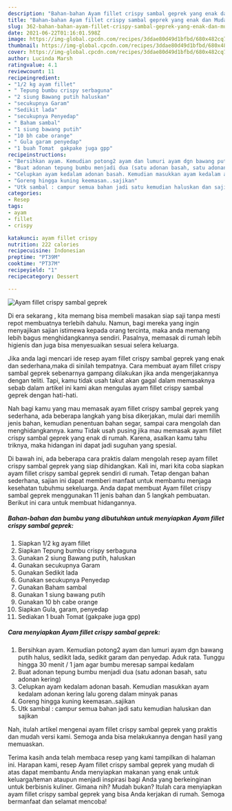 ```yaml
---
description: "Bahan-bahan Ayam fillet crispy sambal geprek yang enak dan Mudah Dibuat"
title: "Bahan-bahan Ayam fillet crispy sambal geprek yang enak dan Mudah Dibuat"
slug: 362-bahan-bahan-ayam-fillet-crispy-sambal-geprek-yang-enak-dan-mudah-dibuat
date: 2021-06-22T01:16:01.598Z
image: https://img-global.cpcdn.com/recipes/3ddae80d49d1bfbd/680x482cq70/ayam-fillet-crispy-sambal-geprek-foto-resep-utama.jpg
thumbnail: https://img-global.cpcdn.com/recipes/3ddae80d49d1bfbd/680x482cq70/ayam-fillet-crispy-sambal-geprek-foto-resep-utama.jpg
cover: https://img-global.cpcdn.com/recipes/3ddae80d49d1bfbd/680x482cq70/ayam-fillet-crispy-sambal-geprek-foto-resep-utama.jpg
author: Lucinda Marsh
ratingvalue: 4.1
reviewcount: 11
recipeingredient:
- "1/2 kg ayam fillet"
- " Tepung bumbu crispy serbaguna"
- "2 siung Bawang putih haluskan"
- "secukupnya Garam"
- "Sedikit lada"
- "secukupnya Penyedap"
- " Baham sambal"
- "1 siung bawang putih"
- "10 bh cabe orange"
- " Gula garam penyedap"
- "1 buah Tomat  gakpake juga gpp"
recipeinstructions:
- "Bersihkan ayam. Kemudian potong2 ayam dan lumuri ayam dgn bawang putih halus, sedikit lada, sedikit garam dan penyedap. Aduk rata. Tunggu hingga 30 menit / 1 jam agar bumbu meresap sampai kedalam"
- "Buat adonan tepung bumbu menjadi dua (satu adonan basah, satu adonan kering)"
- "Celupkan ayam kedalam adonan basah. Kemudian masukkan ayam kedalam adonan kering lalu goreng dalam minyak panas"
- "Goreng hingga kuning keemasan..sajikan"
- "Utk sambal : campur semua bahan jadi satu kemudian haluskan dan sajikan"
categories:
- Resep
tags:
- ayam
- fillet
- crispy

katakunci: ayam fillet crispy 
nutrition: 222 calories
recipecuisine: Indonesian
preptime: "PT39M"
cooktime: "PT37M"
recipeyield: "1"
recipecategory: Dessert

---
```



![Ayam fillet crispy sambal geprek](https://img-global.cpcdn.com/recipes/3ddae80d49d1bfbd/680x482cq70/ayam-fillet-crispy-sambal-geprek-foto-resep-utama.jpg)

Di era  sekarang , kita memang bisa membeli masakan siap saji tanpa mesti repot membuatnya terlebih dahulu. Namun, bagi mereka yang ingin menyajikan sajian istimewa kepada orang tercinta, maka anda memang lebih bagus menghidangkannya sendiri. Pasalnya, memasak di rumah lebih higienis dan juga bisa menyesuaikan sesuai selera keluarga.

Jika anda lagi mencari ide resep ayam fillet crispy sambal geprek yang enak dan sederhana,maka di sinilah tempatnya. Cara membuat ayam fillet crispy sambal geprek  sebenarnya gampang dilakukan jika anda mengerjakannya dengan teliti. Tapi, kamu tidak usah takut akan gagal dalam memasaknya 
sebab dalam artikel ini kami akan mengulas ayam fillet crispy sambal geprek dengan hati-hati.  



Nah bagi kamu yang mau memasak ayam fillet crispy sambal geprek yang sederhana, ada beberapa langkah yang bisa dikerjakan, mulai dari memilih jenis bahan, kemudian penentuan bahan segar, sampai cara mengolah dan menghidangkannya. kamu Tidak usah pusing jika mau memasak ayam fillet crispy sambal geprek yang enak di rumah. Karena, asalkan kamu  tahu triknya, maka hidangan ini dapat jadi suguhan yang spesial.

Di bawah ini, ada beberapa cara praktis  dalam mengolah resep ayam fillet crispy sambal geprek yang siap dihidangkan. Kali ini, mari kita coba siapkan ayam fillet crispy sambal geprek sendiri di rumah. Tetap dengan bahan sederhana, sajian ini dapat memberi manfaat untuk membantu menjaga kesehatan tubuhmu sekeluarga. Anda dapat membuat Ayam fillet crispy sambal geprek menggunakan 11 jenis bahan dan 5 langkah pembuatan. Berikut ini cara untuk membuat hidangannya.

<!--inarticleads1-->

##### Bahan-bahan dan bumbu yang dibutuhkan untuk menyiapkan Ayam fillet crispy sambal geprek:

1. Siapkan 1/2 kg ayam fillet
1. Siapkan  Tepung bumbu crispy serbaguna
1. Gunakan 2 siung Bawang putih, haluskan
1. Gunakan secukupnya Garam
1. Gunakan Sedikit lada
1. Gunakan secukupnya Penyedap
1. Gunakan  Baham sambal
1. Gunakan 1 siung bawang putih
1. Gunakan 10 bh cabe orange
1. Siapkan  Gula, garam, penyedap
1. Sediakan 1 buah Tomat  (gakpake juga gpp)




<!--inarticleads2-->

##### Cara menyiapkan Ayam fillet crispy sambal geprek:

1. Bersihkan ayam. Kemudian potong2 ayam dan lumuri ayam dgn bawang putih halus, sedikit lada, sedikit garam dan penyedap. Aduk rata. Tunggu hingga 30 menit / 1 jam agar bumbu meresap sampai kedalam
1. Buat adonan tepung bumbu menjadi dua (satu adonan basah, satu adonan kering)
1. Celupkan ayam kedalam adonan basah. Kemudian masukkan ayam kedalam adonan kering lalu goreng dalam minyak panas
1. Goreng hingga kuning keemasan..sajikan
1. Utk sambal : campur semua bahan jadi satu kemudian haluskan dan sajikan




Nah, itulah artikel mengenai  ayam fillet crispy sambal geprek  yang praktis dan mudah versi kami. Semoga anda bisa melakukannya dengan hasil yang memuaskan. 

Terima kasih anda telah membaca resep yang kami tampilkan di halaman ini. Harapan kami, resep  Ayam fillet crispy sambal geprek yang mudah di atas dapat membantu Anda menyiapkan makanan yang enak untuk keluarga/teman ataupun menjadi inspirasi bagi Anda yang berkeinginan untuk berbisnis kuliner. Gimana nih? Mudah bukan? Itulah cara menyiapkan ayam fillet crispy sambal geprek yang bisa Anda kerjakan di rumah. Semoga bermanfaat dan selamat mencoba!

